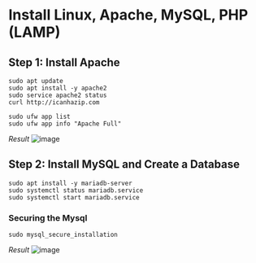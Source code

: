 # Install Linux, Apache, MySQL, PHP (LAMP)

## Step 1: Install Apache
```
sudo apt update
sudo apt install -y apache2
sudo service apache2 status
curl http://icanhazip.com

sudo ufw app list
sudo ufw app info "Apache Full"

```
_Result_
![image](https://user-images.githubusercontent.com/111234771/212993547-4f48ef40-b32c-441e-88e5-295677da30f5.png)


## Step 2: Install MySQL and Create a Database

```
sudo apt install -y mariadb-server
sudo systemctl status mariadb.service
sudo systemctl start mariadb.service
```

### Securing the Mysql
```
sudo mysql_secure_installation
```
_Result_
![image](https://user-images.githubusercontent.com/111234771/212994455-a3735eb4-36cb-41bd-a0db-fa3979699b4b.png)
